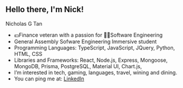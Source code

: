 ## Hello there, I'm Nick!
Nicholas G Tan
- 💵Finance veteran with a passion for 👨‍💻Software Engineering
- General Assembly Sofware Engineering Immersive student
- Programming Languages: TypeScript, JavaScript, JQuery, Python, HTML, CSS 
- Libraries and Frameworks: React, Node.js, Express, Mongoose, MongoDB, Prisma, PostgreSQL, Material UI, Chart.js,
- I’m interested in tech, gaming, languages, travel, wining and dining.
- You can ping me at: [LinkedIn](https://www.linkedin.com/in/nicholasgtan/)

<!---
nicholasgtan/nicholasgtan is a ✨ special ✨ repository because its `README.md` (this file) appears on your GitHub profile.
You can click the Preview link to take a look at your changes.
--->
